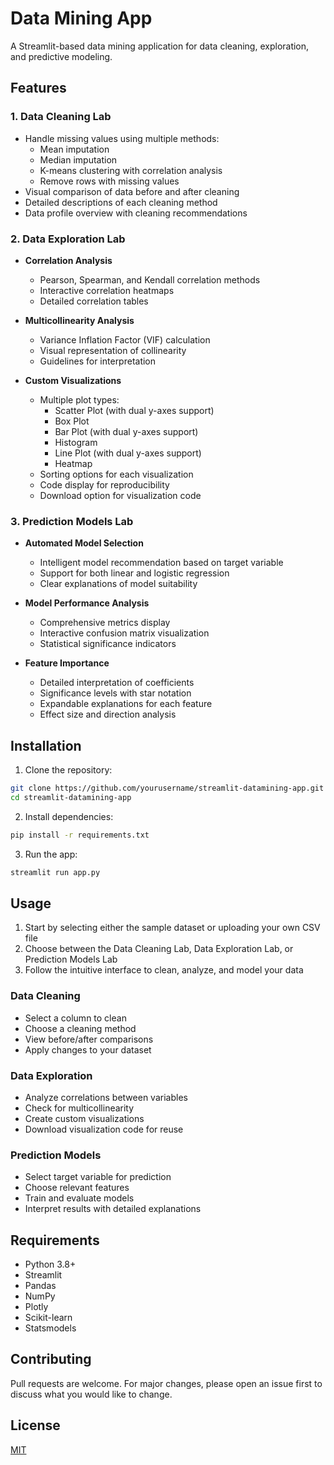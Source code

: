 # Data Mining App

A Streamlit-based data mining application for data cleaning, exploration, and predictive modeling.

## Features

### 1. Data Cleaning Lab
- Handle missing values using multiple methods:
  - Mean imputation
  - Median imputation
  - K-means clustering with correlation analysis
  - Remove rows with missing values
- Visual comparison of data before and after cleaning
- Detailed descriptions of each cleaning method
- Data profile overview with cleaning recommendations

### 2. Data Exploration Lab
- **Correlation Analysis**
  - Pearson, Spearman, and Kendall correlation methods
  - Interactive correlation heatmaps
  - Detailed correlation tables

- **Multicollinearity Analysis**
  - Variance Inflation Factor (VIF) calculation
  - Visual representation of collinearity
  - Guidelines for interpretation

- **Custom Visualizations**
  - Multiple plot types:
    - Scatter Plot (with dual y-axes support)
    - Box Plot
    - Bar Plot (with dual y-axes support)
    - Histogram
    - Line Plot (with dual y-axes support)
    - Heatmap
  - Sorting options for each visualization
  - Code display for reproducibility
  - Download option for visualization code

### 3. Prediction Models Lab
- **Automated Model Selection**
  - Intelligent model recommendation based on target variable
  - Support for both linear and logistic regression
  - Clear explanations of model suitability

- **Model Performance Analysis**
  - Comprehensive metrics display
  - Interactive confusion matrix visualization
  - Statistical significance indicators

- **Feature Importance**
  - Detailed interpretation of coefficients
  - Significance levels with star notation
  - Expandable explanations for each feature
  - Effect size and direction analysis

## Installation

1. Clone the repository:
```bash
git clone https://github.com/yourusername/streamlit-datamining-app.git
cd streamlit-datamining-app
```

2. Install dependencies:
```bash
pip install -r requirements.txt
```

3. Run the app:
```bash
streamlit run app.py
```

## Usage

1. Start by selecting either the sample dataset or uploading your own CSV file
2. Choose between the Data Cleaning Lab, Data Exploration Lab, or Prediction Models Lab
3. Follow the intuitive interface to clean, analyze, and model your data

### Data Cleaning
- Select a column to clean
- Choose a cleaning method
- View before/after comparisons
- Apply changes to your dataset

### Data Exploration
- Analyze correlations between variables
- Check for multicollinearity
- Create custom visualizations
- Download visualization code for reuse

### Prediction Models
- Select target variable for prediction
- Choose relevant features
- Train and evaluate models
- Interpret results with detailed explanations

## Requirements
- Python 3.8+
- Streamlit
- Pandas
- NumPy
- Plotly
- Scikit-learn
- Statsmodels

## Contributing
Pull requests are welcome. For major changes, please open an issue first to discuss what you would like to change.

## License
[MIT](https://choosealicense.com/licenses/mit/)
